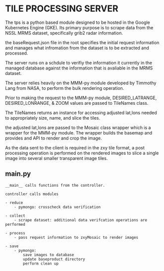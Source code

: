 # TILE PROCESSING SERVER

The tps is a python based module designed to be hosted in the Google Kubernetes Engine (GKE). Its primary purpose is to scrape data from the NSSL MRMS dataset, specifically grib2 radar information.

the baseRequest.json file in the root specifies the initial request information and manages what infromation from the dataset is to be extracted and processed.

The server runs on a schdule to verifiy the information it currently in the managed database against the information that is avaliable in the MRMS dataset.

The server relies heavily on the MMM-py module developed by Timmothy Lang from NASA, to perform the bulk rendering operation.

Prior to making the request to the MMM-py module, DESIRED_LATRANGE, DESIRED_LONRANGE, & ZOOM values are passed to TileNames class.

The TileNames returns an instance for accessing adjusted lat,lons needed to appropriately size, name, and slice the tiles.

the adjusted lat,lons are passed to the Mosaic class wrapper which is a wrapper for the MMM-py module. The wrapper builds the basemap and provides and API to render and crop the image.

As the data sent to the client is required in the zxy tile format, a post processing operation is performed on the rendered images to slice a single image
into several smaller transparent image tiles.

## **main**.py

    __main__ calls functions from the controller.

    controller calls modules

    - reduce
        - pymongo: crosscheck data verification

    - collect
        - scrape dataset: additional data verifcation operations are performed

    - process
        - pass request information to zxyMosaic to render images

    - save
        - pymongo:
            save images to database
            update baseproduct directory
            perform clean up
